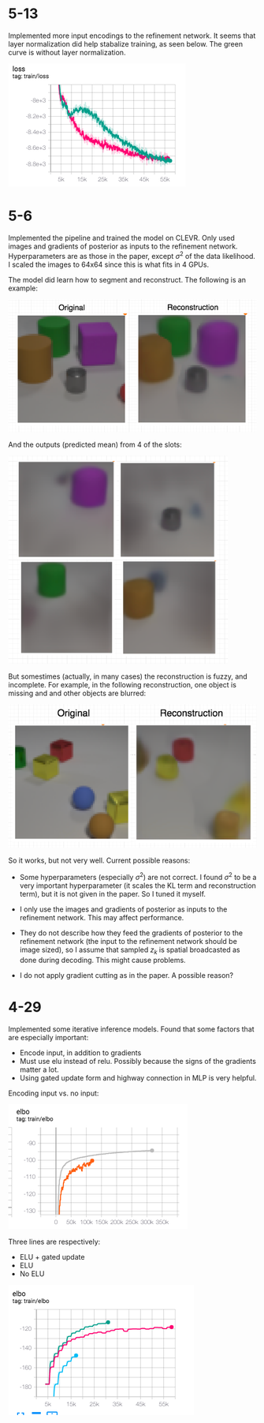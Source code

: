# 5-13

Implemented more input encodings to the refinement network. It seems that layer normalization did help stabalize training, as seen below. The green curve is without layer normalization.

![F6](pics/F6.png)

# 5-6

Implemented the pipeline and trained the model on CLEVR. Only used images and gradients of posterior as inputs to the refinement network. Hyperparameters are as those in the paper, except $\sigma^2$ of the data likelihood. I scaled the images to 64x64 since this is what fits in 4 GPUs.

The model did learn how to segment and reconstruct. The following is an example:

![F3](pics/F3.png)

And the outputs (predicted mean) from 4 of the slots:

![F4](pics/F4.png)

But somestimes (actually, in many cases) the reconstruction is fuzzy, and incomplete. For example, in the following reconstruction, one object is missing and and other objects are blurred:

![F5](pics/F5.png)

So it works, but not very well. Current possible reasons:

* Some hyperparameters (especially $\sigma^2$) are not correct. I found $\sigma^2$ to be a very important hyperparameter (it scales the KL term and reconstruction term), but it is not given in the paper. So I tuned it myself.

* I only use the images and gradients of posterior as inputs to the refinement network. This may affect performance. 
* They do not describe how they feed the gradients of posterior to the refinement network (the input to the refinement network should be image sized), so I assume that sampled $z_k$ is spatial broadcasted as done during decoding. This might cause problems.
* I do not apply gradient cutting as in the paper. A possible reason?



# 4-29

Implemented some iterative inference models. Found that some factors that are especially important:

* Encode input, in addition to gradients
* Must use elu instead of relu. Possibly because the signs of the gradients 
  matter a lot.
* Using gated update form and highway connection in MLP is very helpful.

Encoding input vs. no input:

![F1](pics/F1.png)

Three lines are respectively: 

* ELU + gated update
* ELU
* No ELU

![F2](pics/F2.png)


